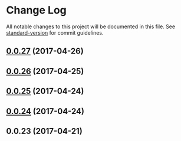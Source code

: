 # Change Log

All notable changes to this project will be documented in this file. See [standard-version](https://github.com/conventional-changelog/standard-version) for commit guidelines.

<a name="0.0.27"></a>
## [0.0.27](https://github.com/heyui/heyui/compare/v0.0.26...v0.0.27) (2017-04-26)



<a name="0.0.26"></a>
## [0.0.26](https://github.com/heyui/heyui/compare/v0.0.25...v0.0.26) (2017-04-25)



<a name="0.0.25"></a>
## [0.0.25](https://github.com/heyui/heyui/compare/v0.0.24...v0.0.25) (2017-04-24)



<a name="0.0.24"></a>
## [0.0.24](https://github.com/heyui/heyui/compare/v0.0.23...v0.0.24) (2017-04-24)



<a name="0.0.23"></a>
## 0.0.23 (2017-04-21)
